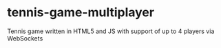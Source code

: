 # tennis-game-multiplayer
Tennis game written in HTML5 and JS with support of up to 4 players via WebSockets
